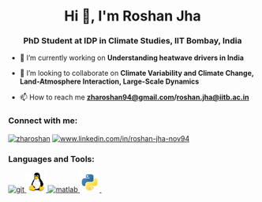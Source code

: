<h1 align="center">Hi 👋, I'm Roshan Jha</h1>
<h3 align="center">PhD Student at IDP in Climate Studies, IIT Bombay, India</h3>

- 🔭 I’m currently working on **Understanding heatwave drivers in India**

- 👯 I’m looking to collaborate on **Climate Variability and Climate Change, Land-Atmosphere Interaction, Large-Scale Dynamics**

- 📫 How to reach me **zharoshan94@gmail.com/roshan.jha@iitb.ac.in**

<h3 align="left">Connect with me:</h3>
<p align="left">
<a href="https://twitter.com/zharoshan" target="blank"><img align="center" src="https://raw.githubusercontent.com/rahuldkjain/github-profile-readme-generator/master/src/images/icons/Social/twitter.svg" alt="zharoshan" height="30" width="40" /></a>
<a href="https://linkedin.com/in/www.linkedin.com/in/roshan-jha-nov94" target="blank"><img align="center" src="https://raw.githubusercontent.com/rahuldkjain/github-profile-readme-generator/master/src/images/icons/Social/linked-in-alt.svg" alt="www.linkedin.com/in/roshan-jha-nov94" height="30" width="40" /></a>
</p>

<h3 align="left">Languages and Tools:</h3>
<p align="left"> <a href="https://git-scm.com/" target="_blank" rel="noreferrer"> <img src="https://www.vectorlogo.zone/logos/git-scm/git-scm-icon.svg" alt="git" width="40" height="40"/> </a> <a href="https://www.linux.org/" target="_blank" rel="noreferrer"> <img src="https://raw.githubusercontent.com/devicons/devicon/master/icons/linux/linux-original.svg" alt="linux" width="40" height="40"/> </a> <a href="https://www.mathworks.com/" target="_blank" rel="noreferrer"> <img src="https://upload.wikimedia.org/wikipedia/commons/2/21/Matlab_Logo.png" alt="matlab" width="40" height="40"/> </a> <a href="https://www.python.org" target="_blank" rel="noreferrer"> <img src="https://raw.githubusercontent.com/devicons/devicon/master/icons/python/python-original.svg" alt="python" width="40" height="40"/> </a> <a href="https://pytorch.org/" target="_blank" rel="noreferrer"> <img </a> </p>

